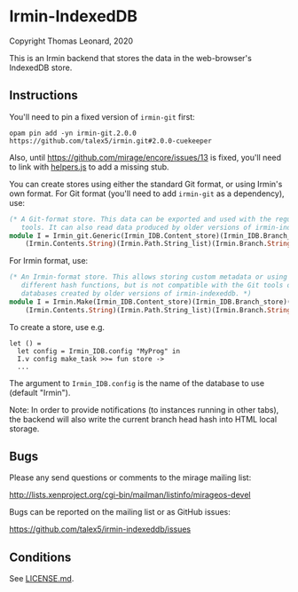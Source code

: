 Irmin-IndexedDB
===============

Copyright Thomas Leonard, 2020

This is an Irmin backend that stores the data in the web-browser's IndexedDB store.


Instructions
------------

You'll need to pin a fixed version of `irmin-git` first:

    opam pin add -yn irmin-git.2.0.0 https://github.com/talex5/irmin.git#2.0.0-cuekeeper

Also, until https://github.com/mirage/encore/issues/13 is fixed, you'll need to link with
[helpers.js](blob/master/test/helpers.js) to add a missing stub.

You can create stores using either the standard Git format, or using Irmin's own format.
For Git format (you'll need to add `irmin-git` as a dependency), use:

```ocaml
(* A Git-format store. This data can be exported and used with the regular Git
   tools. It can also read data produced by older versions of irmin-indexeddb. *)
module I = Irmin_git.Generic(Irmin_IDB.Content_store)(Irmin_IDB.Branch_store)
    (Irmin.Contents.String)(Irmin.Path.String_list)(Irmin.Branch.String)
```

For Irmin format, use:

```ocaml
(* An Irmin-format store. This allows storing custom metadata or using
   different hash functions, but is not compatible with the Git tools or with
   databases created by older versions of irmin-indexeddb. *)
module I = Irmin.Make(Irmin_IDB.Content_store)(Irmin_IDB.Branch_store)(Irmin.Metadata.None)
    (Irmin.Contents.String)(Irmin.Path.String_list)(Irmin.Branch.String)(Irmin.Hash.SHA256)
```

To create a store, use e.g.

    let () =
      let config = Irmin_IDB.config "MyProg" in
      I.v config make_task >>= fun store ->
      ...

The argument to `Irmin_IDB.config` is the name of the database to use (default "Irmin").

Note: In order to provide notifications (to instances running in other tabs),
the backend will also write the current branch head hash into HTML local
storage.


Bugs
----

Please any send questions or comments to the mirage mailing list:

http://lists.xenproject.org/cgi-bin/mailman/listinfo/mirageos-devel

Bugs can be reported on the mailing list or as GitHub issues:

https://github.com/talex5/irmin-indexeddb/issues


Conditions
----------

See [LICENSE.md](LICENSE.md).


[mirage]: http://openmirage.org/
